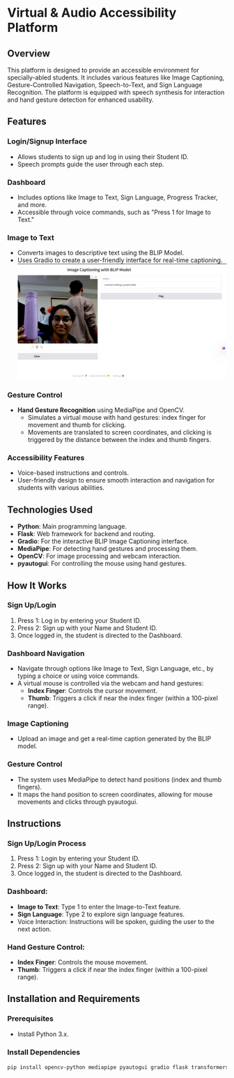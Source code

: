 # Virtual & Audio Accessibility Platform

## Overview

This platform is designed to provide an accessible environment for specially-abled students. It includes various features like Image Captioning, Gesture-Controlled Navigation, Speech-to-Text, and Sign Language Recognition. The platform is equipped with speech synthesis for interaction and hand gesture detection for enhanced usability.

## Features

### Login/Signup Interface
- Allows students to sign up and log in using their Student ID.
- Speech prompts guide the user through each step.

### Dashboard
- Includes options like Image to Text, Sign Language, Progress Tracker, and more.
- Accessible through voice commands, such as "Press 1 for Image to Text."

### Image to Text
- Converts images to descriptive text using the BLIP Model.
- Uses Gradio to create a user-friendly interface for real-time captioning.
![Image Processing](https://github.com/Meghana-K06/Philomaths-codered25/blob/main/WOMAN%20HOLDING%20A%20BOTTLE.jpg)

### Gesture Control
- **Hand Gesture Recognition** using MediaPipe and OpenCV.
  - Simulates a virtual mouse with hand gestures: index finger for movement and thumb for clicking.
  - Movements are translated to screen coordinates, and clicking is triggered by the distance between the index and thumb fingers.

### Accessibility Features
- Voice-based instructions and controls.
- User-friendly design to ensure smooth interaction and navigation for students with various abilities.

## Technologies Used
- **Python**: Main programming language.
- **Flask**: Web framework for backend and routing.
- **Gradio**: For the interactive BLIP Image Captioning interface.
- **MediaPipe**: For detecting hand gestures and processing them.
- **OpenCV**: For image processing and webcam interaction.
- **pyautogui**: For controlling the mouse using hand gestures.

## How It Works

### Sign Up/Login
1. Press 1: Log in by entering your Student ID.
2. Press 2: Sign up with your Name and Student ID.
3. Once logged in, the student is directed to the Dashboard.

### Dashboard Navigation
- Navigate through options like Image to Text, Sign Language, etc., by typing a choice or using voice commands.
- A virtual mouse is controlled via the webcam and hand gestures:
  - **Index Finger**: Controls the cursor movement.
  - **Thumb**: Triggers a click if near the index finger (within a 100-pixel range).

### Image Captioning
- Upload an image and get a real-time caption generated by the BLIP model.

### Gesture Control
- The system uses MediaPipe to detect hand positions (index and thumb fingers).
- It maps the hand position to screen coordinates, allowing for mouse movements and clicks through pyautogui.

## Instructions

### Sign Up/Login Process
1. Press 1: Login by entering your Student ID.
2. Press 2: Sign up with your Name and Student ID.
3. Once logged in, the student is directed to the Dashboard.

### Dashboard:
- **Image to Text**: Type 1 to enter the Image-to-Text feature.
- **Sign Language**: Type 2 to explore sign language features.
- Voice Interaction: Instructions will be spoken, guiding the user to the next action.

### Hand Gesture Control:
- **Index Finger**: Controls the mouse movement.
- **Thumb**: Triggers a click if near the index finger (within a 100-pixel range).

## Installation and Requirements

### Prerequisites
- Install Python 3.x.

### Install Dependencies
```bash
pip install opencv-python mediapipe pyautogui gradio flask transformers

